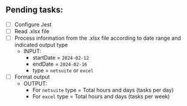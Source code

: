 ## Pending tasks:
- [ ] Configure Jest
- [ ] Read .xlsx file
- [ ] Process information from the .xlsx file according to date range and indicated output type
  - INPUT:
    - startDate = `2024-02-12`
    - endDate = `2024-02-16`
    - type = `netsuite` or `excel`
- [ ] Format output
  - OUTPUT:
    - For `netsuite` type = Total hours and days (tasks per day)
    - For `excel` type = Total hours and days (tasks per week)